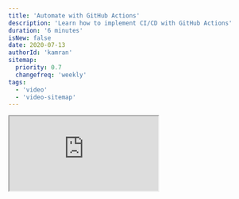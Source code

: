 ```yaml
---
title: 'Automate with GitHub Actions'
description: 'Learn how to implement CI/CD with GitHub Actions'
duration: '6 minutes'
isNew: false
date: 2020-07-13
authorId: 'kamran'
sitemap:
  priority: 0.7
  changefreq: 'weekly'
tags:
  - 'video'
  - 'video-sitemap'
---
```


<iframe class="w-full aspect-video mb-5" src="https://www.youtube.com/embed/nyKZTKQS_EQ" title="Automate with GitHub Actions"></iframe>
